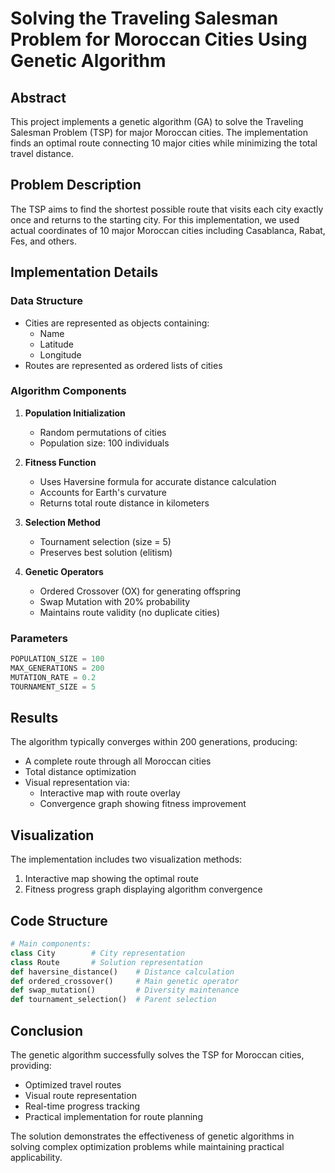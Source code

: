 # Solving the Traveling Salesman Problem for Moroccan Cities Using Genetic Algorithm

## Abstract
This project implements a genetic algorithm (GA) to solve the Traveling Salesman Problem (TSP) for major Moroccan cities. The implementation finds an optimal route connecting 10 major cities while minimizing the total travel distance.

## Problem Description
The TSP aims to find the shortest possible route that visits each city exactly once and returns to the starting city. For this implementation, we used actual coordinates of 10 major Moroccan cities including Casablanca, Rabat, Fes, and others.

## Implementation Details

### Data Structure
- Cities are represented as objects containing:
  - Name
  - Latitude
  - Longitude
- Routes are represented as ordered lists of cities

### Algorithm Components

1. **Population Initialization**
   - Random permutations of cities
   - Population size: 100 individuals

2. **Fitness Function**
   - Uses Haversine formula for accurate distance calculation
   - Accounts for Earth's curvature
   - Returns total route distance in kilometers

3. **Selection Method**
   - Tournament selection (size = 5)
   - Preserves best solution (elitism)

4. **Genetic Operators**
   - Ordered Crossover (OX) for generating offspring
   - Swap Mutation with 20% probability
   - Maintains route validity (no duplicate cities)

### Parameters
```python
POPULATION_SIZE = 100
MAX_GENERATIONS = 200
MUTATION_RATE = 0.2
TOURNAMENT_SIZE = 5
```

## Results
The algorithm typically converges within 200 generations, producing:
- A complete route through all Moroccan cities
- Total distance optimization
- Visual representation via:
  - Interactive map with route overlay
  - Convergence graph showing fitness improvement

## Visualization
The implementation includes two visualization methods:
1. Interactive map showing the optimal route
2. Fitness progress graph displaying algorithm convergence

## Code Structure
```python
# Main components:
class City        # City representation
class Route       # Solution representation
def haversine_distance()    # Distance calculation
def ordered_crossover()     # Main genetic operator
def swap_mutation()         # Diversity maintenance
def tournament_selection()  # Parent selection
```

## Conclusion
The genetic algorithm successfully solves the TSP for Moroccan cities, providing:
- Optimized travel routes
- Visual route representation
- Real-time progress tracking
- Practical implementation for route planning

The solution demonstrates the effectiveness of genetic algorithms in solving complex optimization problems while maintaining practical applicability.
